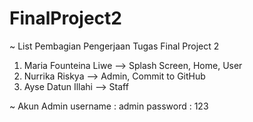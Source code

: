 # FinalProject2

~ List Pembagian Pengerjaan Tugas Final Project 2
1. Maria Founteina Liwe --> Splash Screen, Home, User
2. Nurrika Riskya --> Admin, Commit to GitHub
3. Ayse Datun Illahi --> Staff

~ Akun Admin
username : admin
password : 123
